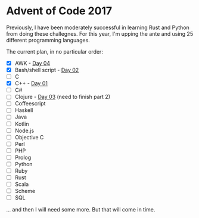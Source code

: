 # Advent of Code 2017

Previously, I have been moderately successful in learning Rust and
Python from doing these challegnes. For this year, I'm upping the ante
and using 25 different programming languages.

The current plan, in no particular order:

- [x] AWK - [Day 04](./day-04/solution.awk)
- [x] Bash/shell script - [Day 02](./day-02/solution.sh)
- [ ] C
- [x] C++ - [Day 01](./day-01/solution.cpp)
- [ ] C#
- [ ] Clojure - [Day 03](./day-03/solution.clj) (need to finish part 2)
- [ ] Coffeescript
- [ ] Haskell
- [ ] Java
- [ ] Kotlin
- [ ] Node.js
- [ ] Objective C
- [ ] Perl
- [ ] PHP
- [ ] Prolog
- [ ] Python
- [ ] Ruby
- [ ] Rust
- [ ] Scala
- [ ] Scheme
- [ ] SQL

… and then I will need some more. But that will come in time.
